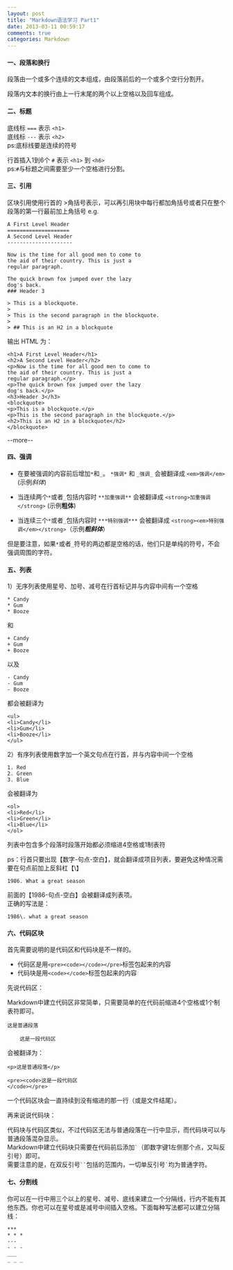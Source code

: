 ```yaml
---
layout: post
title: "Markdown语法学习 Part1"
date: 2013-03-11 00:59:17
comments: true
categories: Markdown
---
```


#### 一、段落和换行

段落由一个或多个连续的文本组成，由段落前后的一个或多个空行分割开。

段落内文本的换行由上一行末尾的两个以上空格以及回车组成。

#### 二、标题

底线标 `===` 表示 `<h1>`   
底线标 `---` 表示 `<h2>`  
ps:底标线要是连续的符号

行首插入1到6个  `#` 表示 `<h1>` 到 `<h6>`    
ps:`#`与标题之间需要至少一个空格进行分割。

#### 三、引用

区块引用使用行首的 >角括号表示，可以再引用块中每行都加角括号或者只在整个段落的第一行最前加上角括号
e.g.

	A First Level Header
	====================
	A Second Level Header
	---------------------

	Now is the time for all good men to come to
	the aid of their country. This is just a
	regular paragraph.

	The quick brown fox jumped over the lazy
	dog's back.
	### Header 3

	> This is a blockquote.
	> 
	> This is the second paragraph in the blockquote.
	>
	> ## This is an H2 in a blockquote


输出 HTML 为：

	<h1>A First Level Header</h1>
	<h2>A Second Level Header</h2>
	<p>Now is the time for all good men to come to
	the aid of their country. This is just a
	regular paragraph.</p>
	<p>The quick brown fox jumped over the lazy
	dog's back.</p>
	<h3>Header 3</h3>
	<blockquote>
	<p>This is a blockquote.</p>
	<p>This is the second paragraph in the blockquote.</p>
	<h2>This is an H2 in a blockquote</h2>
	</blockquote>

--more--
#### 四、强调

+ 在要被强调的内容前后增加`*`和`_`。
	`*强调*` 和 `_强调_`
	会被翻译成
	`<em>强调</em>` (示例*斜体*)


+ 当连续两个`*`或者`_`包括内容时
	`**加重强调**`
	会被翻译成
	`<strong>加重强调</strong>` (示例**粗体**)


+ 当连续三个`*`或者`_`包括内容时
	`***特别强调***`
	会被翻译成
	`<strong><em>特别强调</em></strong>`（示例***粗斜体***）  

但是要注意，如果`*`或者`_`符号的两边都是空格的话，他们只是单纯的符号，不会强调周围的字符。

#### 五、列表

1）无序列表使用星号、加号、减号在行首标记并与内容中间有一个空格

	* Candy
	* Gum
	* Booze

和

	+ Candy
	+ Gum
	+ Booze

以及

	- Candy
	- Gum
	- Booze

都会被翻译为

	<ul>
	<li>Candy</li>
	<li>Gum</li>
	<li>Booze</li>
	</ul>

2）有序列表使用数字加一个英文句点在行首，并与内容中间一个空格

	1. Red
	2. Green
	3. Blue

会被翻译为

	<ol>
	<li>Red</li>
	<li>Green</li>
	<li>Blue</li>
	</ol>

列表中包含多个段落时段落开始都必须缩进4空格或1制表符

ps：行首只要出现【数字\-句点\-空白】，就会翻译成项目列表，要避免这种情况需要在句点前加上反斜杠【\\】

	1986. What a great season

前面的【1986\-句点\-空白】会被翻译成列表项。  
正确的写法是：

	1986\. what a great season

#### 六、代码区块

首先需要说明的是代码区和代码块是不一样的。

+ 代码区是用`<pre><code></code></pre>`标签包起来的内容
+ 代码块是用`<code></code>`标签包起来的内容

先说代码区：

Markdown中建立代码区非常简单，只需要简单的在代码前缩进4个空格或1个制表符即可。

	这是普通段落

		这是一段代码区

会被翻译为：

	<p>这是普通段落</p>

	<pre><code>这是一段代码区
	</code></pre>

一个代码区块会一直持续到没有缩进的那一行（或是文件结尾）。

再来说说代码块：

代码块与代码区类似，不过代码区无法与普通段落在一行中显示，而代码块可以与普通段落混杂显示。	
Markdown中建立代码块只需要在代码前后添加`` ` ``（即数字键1左侧那个点，又叫反引号）即可。	
需要注意的是，在双反引号` `` `包括的范围内，一切单反引号`` ` ``均为普通字符。

#### 七、分割线

你可以在一行中用三个以上的星号、减号、底线来建立一个分隔线，行内不能有其他东西。你也可以在星号或是减号中间插入空格。下面每种写法都可以建立分隔线：

	***
	* * *
	---
	- - -
	___
	_ _ _


